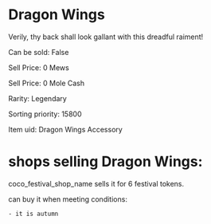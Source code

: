 # Dragon Wings

Verily, thy back shall look gallant with this dreadful raiment!

Can be sold: False

Sell Price: 0 Mews

Sell Price: 0 Mole Cash

Rarity: Legendary

Sorting priority: 15800

Item uid: Dragon Wings Accessory

# shops selling Dragon Wings:

coco_festival_shop_name sells it for 6 festival tokens.

  can buy it when meeting conditions: 

    - it is autumn